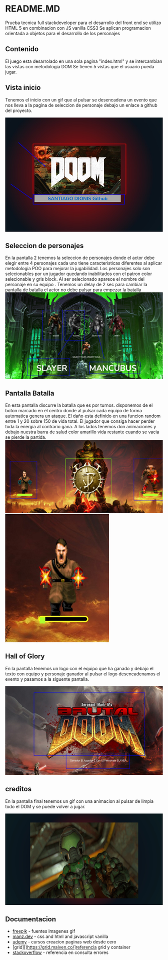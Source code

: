 # README.MD
Prueba tecnica full stackdeveloper
para el desarrollo del front end se utilizo HTML 5 en combinacion con JS vanilla CSS3 
Se aplican programacion orientada a objetos para el desarrollo de los personajes 

## Contenido

El juego esta desarrolado en una sola pagina "index.html" y se intercambian las vistas con metodologia DOM
Se tienen 5 vistas que el usuario pueda  jugar.

## Vista inicio
Tenemos el inicio con un gif que al pulsar se desencadena un evento que nos lleva a la pagina de seleccion de personaje
debajo un enlace a github del proyecto.

![](/readme/01-pantalla-inicio.jpg)



## Seleccion de personajes 

En la pantalla 2 tenemos la seleccion de personajes donde el actor debe elegir entre 4 personajes cada uno tiene caracteristicas diferentes al aplicar metodologia POO para mejorar la jugabilidad.
Los personajes solo son selecionables por un jugador quedando inabilitados con el patron color selecionable y gris block.
Al ser selecionado aparece el nombre del personaje en su equipo .
Tenemos un delay de 2 sec para cambiar la pantalla de batalla el actor no debe pulsar para empezar la batalla
![](/readme/02-seleccion-personaje.jpg)


## Pantalla Batalla

En esta pantalla discurre la batalla que es por turnos.
disponemos de  el boton marcado en el centro donde al pulsar cada equipo  de forma automatica genera un ataque.
El daño esta definido en una funcion random entre 1 y 20 sobre  150 de vida total.
El jugador que consiga hacer perder toda la energia al contrario gana. 
A los lados tenemos don animaciones y debajo nuestra barra de salud  color amarillo vida restante cuando se vacia se pierde la partida.
![](/readme/03-batalla.jpg)
![](/readme/03-gif-batalla.jpg)

## Hall of Glory
En la pantalla tenemos un logo con el equipo que ha ganado y debajo el texto con equipo y personaje ganador
al pulsar el logo desencadenamos el evento y pasamos a la siguente pantalla. 

![](/readme/04-Hall-of-glory.jpg)

## creditos
En la pantalla final tenemos un gif con una animacion
al pulsar de limpia todo el DOM y se puede volver a jugar.

![](/readme/05-creditos.jpg)

## Documentacion

* [freepik](https://www.freepik.com/font/blackpast#&position=1&from_view=detail#&position=1&from_view=detail) -  fuentes imagenes gif
* [manz.dev](https://manz.dev//) - css and html and javascript vanilla
* [udemy](https://www.udemy.com/) - cursos creacion paginas web desde cero
* [grid][(https://grid.malven.co/]referencia grid y container
* [stackoverflow](https://es.stackoverflow.com/) - referencia en consulta errores

